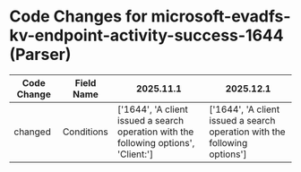 # Code Changes for microsoft-evadfs-kv-endpoint-activity-success-1644 (Parser)

| Code Change | Field Name | 2025.11.1 | 2025.12.1 |
|-------------|------------|-----------|------------|
| changed | Conditions | ['1644', 'A client issued a search operation with the following options', 'Client:'] | ['1644', 'A client issued a search operation with the following options'] |